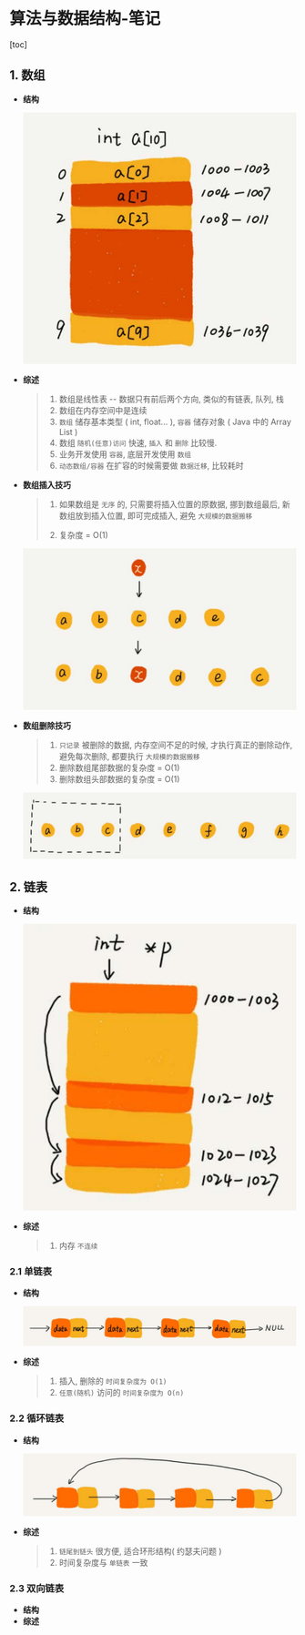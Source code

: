 # 算法与数据结构-笔记

[toc]

## 1. 数组

+ **结构**

  <img src="%E7%AE%97%E6%B3%95%E4%B8%8E%E6%95%B0%E6%8D%AE%E7%BB%93%E6%9E%84-%E7%AC%94%E8%AE%B0.assets/Screenshot%20from%202021-03-05%2023-09-53.png" alt="Screenshot from 2021-03-05 23-09-53" style="zoom:80%;" />

+ **综述**

  > 1. 数组是线性表 -- 数据只有前后两个方向, 类似的有链表, 队列, 栈
  >2. 数组在内存空间中是连续
  > 3. `数组` 储存基本类型 ( int, float... ),  `容器` 储存对象 ( Java 中的 Array List )
  >4. 数组 `随机(任意)访问` 快速, `插入` 和 `删除` 比较慢.
  > 5. 业务开发使用 `容器`, 底层开发使用 `数组`
  > 6. `动态数组/容器` 在扩容的时候需要做 `数据迁移`, 比较耗时
  
+ **数组插入技巧**

  > 1. 如果数组是 `无序` 的, 只需要将插入位置的原数据, 挪到数组最后, 新数组放到插入位置, 即可完成插入, 避免 `大规模的数据搬移`
  >
  > 2. 复杂度 = O(1)

  ![Screenshot from 2021-02-20 14-55-06](%E7%AE%97%E6%B3%95%E4%B8%8E%E6%95%B0%E6%8D%AE%E7%BB%93%E6%9E%84-%E7%AC%94%E8%AE%B0.assets/Screenshot%20from%202021-02-20%2014-55-06.png)

+ **数组删除技巧**

  > 1. `只记录` 被删除的数据, 内存空间不足的时候, 才执行真正的删除动作, 避免每次删除, 都要执行 `大规模的数据搬移`
  > 2. 删除数组尾部数据的复杂度 = O(1)
  > 3. 删除数组头部数据的复杂度 = O(1)

  ![Screenshot from 2021-02-20 14-55-26](%E7%AE%97%E6%B3%95%E4%B8%8E%E6%95%B0%E6%8D%AE%E7%BB%93%E6%9E%84-%E7%AC%94%E8%AE%B0.assets/Screenshot%20from%202021-02-20%2014-55-26.png)

## 2. 链表

+ **结构**

  <img src="%E7%AE%97%E6%B3%95%E4%B8%8E%E6%95%B0%E6%8D%AE%E7%BB%93%E6%9E%84-%E7%AC%94%E8%AE%B0.assets/Screenshot%20from%202021-03-05%2023-11-20.png" alt="Screenshot from 2021-03-05 23-11-20" style="zoom:80%;" />

+ **综述**

  > 1. 内存 `不连续`

### 2.1 单链表

+ **结构**

  <img src="%E7%AE%97%E6%B3%95%E4%B8%8E%E6%95%B0%E6%8D%AE%E7%BB%93%E6%9E%84-%E7%AC%94%E8%AE%B0.assets/Screenshot%20from%202021-03-05%2023-12-33.png" alt="Screenshot from 2021-03-05 23-12-33" style="zoom:150%;" />

+ **综述**

  > 1. 插入, 删除的 `时间复杂度为 O(1)`
  > 2. `任意(随机)` 访问的 `时间复杂度为 O(n)`

### 2.2 循环链表

+ **结构**

  <img src="%E7%AE%97%E6%B3%95%E4%B8%8E%E6%95%B0%E6%8D%AE%E7%BB%93%E6%9E%84-%E7%AC%94%E8%AE%B0.assets/Screenshot%20from%202021-03-05%2023-15-28.png" alt="Screenshot from 2021-03-05 23-15-28" style="zoom:150%;" />

+ **综述**

  > 1. `链尾到链头` 很方便, 适合环形结构( 约瑟夫问题 )
  > 2. 时间复杂度与 `单链表` 一致

### 2.3 双向链表

+ **结构**
+ **综述**
